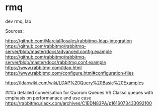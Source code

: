 # rmq
dev rmq, lab

Sources:

https://github.com/MarcialRosales/rabbitmq-ldap-integration
https://github.com/rabbitmq/rabbitmq-server/blob/master/docs/advanced.config.example
https://github.com/rabbitmq/rabbitmq-server/blob/master/docs/rabbitmq.conf.example
https://www.rabbitmq.com/ldap.html
https://www.rabbitmq.com/configure.html#configuration-files

https://ldapwiki.com/wiki/LDAP%20Query%20Basic%20Examples


###a detailed conversation for Quorom Queues VS Classc queues with emphasis on performanace and use case
https://rabbitmq.slack.com/archives/C1EDN83PA/p1616073433092100
